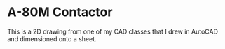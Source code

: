 # A-80M Contactor
 This is a 2D drawing from one of my CAD classes that I drew in AutoCAD and dimensioned onto a sheet.
